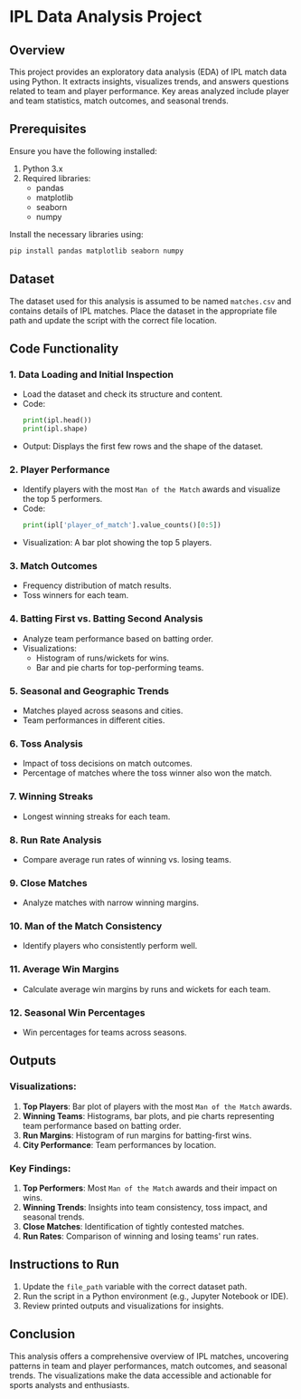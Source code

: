 # IPL Data Analysis Project

## Overview
This project provides an exploratory data analysis (EDA) of IPL match data using Python. It extracts insights, visualizes trends, and answers questions related to team and player performance. Key areas analyzed include player and team statistics, match outcomes, and seasonal trends.

## Prerequisites
Ensure you have the following installed:

1. Python 3.x
2. Required libraries:
   - pandas
   - matplotlib
   - seaborn
   - numpy

Install the necessary libraries using:
```bash
pip install pandas matplotlib seaborn numpy
```

## Dataset
The dataset used for this analysis is assumed to be named `matches.csv` and contains details of IPL matches. Place the dataset in the appropriate file path and update the script with the correct file location.

## Code Functionality

### 1. **Data Loading and Initial Inspection**
   - Load the dataset and check its structure and content.
   - Code:
     ```python
     print(ipl.head())
     print(ipl.shape)
     ```
   - Output:
     Displays the first few rows and the shape of the dataset.

### 2. **Player Performance**
   - Identify players with the most `Man of the Match` awards and visualize the top 5 performers.
   - Code:
     ```python
     print(ipl['player_of_match'].value_counts()[0:5])
     ```
   - Visualization:
     A bar plot showing the top 5 players.

### 3. **Match Outcomes**
   - Frequency distribution of match results.
   - Toss winners for each team.

### 4. **Batting First vs. Batting Second Analysis**
   - Analyze team performance based on batting order.
   - Visualizations:
     - Histogram of runs/wickets for wins.
     - Bar and pie charts for top-performing teams.

### 5. **Seasonal and Geographic Trends**
   - Matches played across seasons and cities.
   - Team performances in different cities.

### 6. **Toss Analysis**
   - Impact of toss decisions on match outcomes.
   - Percentage of matches where the toss winner also won the match.

### 7. **Winning Streaks**
   - Longest winning streaks for each team.

### 8. **Run Rate Analysis**
   - Compare average run rates of winning vs. losing teams.

### 9. **Close Matches**
   - Analyze matches with narrow winning margins.

### 10. **Man of the Match Consistency**
   - Identify players who consistently perform well.

### 11. **Average Win Margins**
   - Calculate average win margins by runs and wickets for each team.

### 12. **Seasonal Win Percentages**
   - Win percentages for teams across seasons.

## Outputs

### Visualizations:
1. **Top Players**: Bar plot of players with the most `Man of the Match` awards.
2. **Winning Teams**: Histograms, bar plots, and pie charts representing team performance based on batting order.
3. **Run Margins**: Histogram of run margins for batting-first wins.
4. **City Performance**: Team performances by location.

### Key Findings:
1. **Top Performers**: Most `Man of the Match` awards and their impact on wins.
2. **Winning Trends**: Insights into team consistency, toss impact, and seasonal trends.
3. **Close Matches**: Identification of tightly contested matches.
4. **Run Rates**: Comparison of winning and losing teams' run rates.

## Instructions to Run
1. Update the `file_path` variable with the correct dataset path.
2. Run the script in a Python environment (e.g., Jupyter Notebook or IDE).
3. Review printed outputs and visualizations for insights.

## Conclusion
This analysis offers a comprehensive overview of IPL matches, uncovering patterns in team and player performances, match outcomes, and seasonal trends. The visualizations make the data accessible and actionable for sports analysts and enthusiasts.

